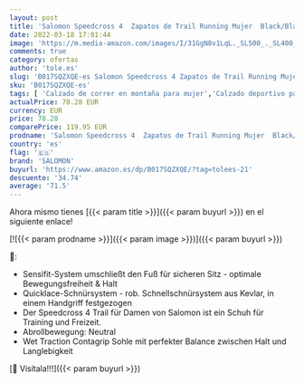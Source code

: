 ```yaml
---
layout: post
title: 'Salomon Speedcross 4  Zapatos de Trail Running Mujer  Black/Black/Black Metallic  41 1/3 EU'
date: 2022-03-18 17:01:44
image: 'https://m.media-amazon.com/images/I/31GgN8v1LqL._SL500_._SL400_.jpg'
comments: true
category: ofertas
author: 'tole.es'
slug: 'B017SQZXQE-es Salomon Speedcross 4 Zapatos de Trail Running Mujer...'
sku: 'B017SQZXQE-es'
tags: [ 'Calzado de correr en montaña para mujer','Calzado deportivo para mujer','Calzados de running para mujer','Zapatillas y calzado deportivo para mujer','Zapatos','Zapatos para mujer','Zapatos y complementos','salomon','zapatos', ]
actualPrice: 78.28 EUR
currency: EUR
price: 78.28
comparePrice: 119.95 EUR
prodname: 'Salomon Speedcross 4  Zapatos de Trail Running Mujer  Black/Black/Black Metallic  41 1/3 EU'
country: 'es'
flag: '🇪🇸'
brand: 'SALOMON'
buyurl: 'https://www.amazon.es/dp/B017SQZXQE/?tag=tolees-21'
descuento: '34.74'
average: '71.5'
---
```


Ahora mismo tienes [{{< param title >}}]({{< param buyurl >}}) en el siguiente enlace!

[![{{< param prodname >}}]({{< param image >}})]({{< param buyurl >}})

🔎:

- Sensifit-System umschließt den Fuß für sicheren Sitz - optimale Bewegungsfreiheit & Halt
- Quicklace-Schnürsystem - rob. Schnellschnürsystem aus Kevlar, in einem Handgriff festgezogen
- Der Speedcross 4 Trail für Damen von Salomon ist ein Schuh für Training und Freizeit.
- Abrollbewegung: Neutral
- Wet Traction Contagrip Sohle mit perfekter Balance zwischen Halt und Langlebigkeit

[🛒 Visítala!!!]({{< param buyurl >}})
